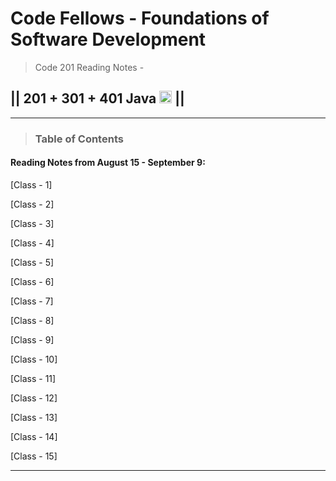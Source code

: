 # Code Fellows - Foundations of Software Development

> Code 201 Reading Notes - 

## || 201 + 301 + 401 Java <img src="https://www.svgrepo.com/show/184143/java.svg"  width="20" height="20"> ||

---

> ### Table of Contents

#### Reading Notes from August 15 - September 9:

[Class - 1]

[Class - 2]

[Class - 3]

[Class - 4]

[Class - 5]

[Class - 6]

[Class - 7]

[Class - 8]

[Class - 9]

[Class - 10]

[Class - 11]

[Class - 12]

[Class - 13]

[Class - 14]

[Class - 15]

---
